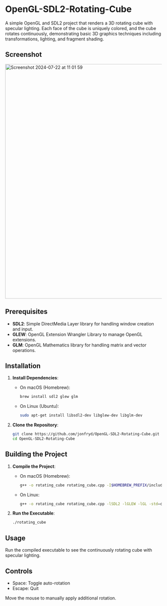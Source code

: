 # OpenGL-SDL2-Rotating-Cube

A simple OpenGL and SDL2 project that renders a 3D rotating cube with specular lighting. Each face of the cube is uniquely colored, and the cube rotates continuously, demonstrating basic 3D graphics techniques including transformations, lighting, and fragment shading.

## Screenshot

<img width="752" alt="Screenshot 2024-07-22 at 11 01 59" src="https://github.com/user-attachments/assets/dc2c9802-411f-4bee-8e44-96001346708a">

## Prerequisites

- **SDL2**: Simple DirectMedia Layer library for handling window creation and input.
- **GLEW**: OpenGL Extension Wrangler Library to manage OpenGL extensions.
- **GLM**: OpenGL Mathematics library for handling matrix and vector operations.

## Installation

1. **Install Dependencies**:
    - On macOS (Homebrew):
        ```sh
        brew install sdl2 glew glm
        ```
    - On Linux (Ubuntu):
        ```sh
        sudo apt-get install libsdl2-dev libglew-dev libglm-dev
        ```

2. **Clone the Repository**:
    ```sh
    git clone https://github.com/jonfryd/OpenGL-SDL2-Rotating-Cube.git
    cd OpenGL-SDL2-Rotating-Cube
    ```

## Building the Project

1. **Compile the Project**:
    - On macOS (Homebrew):
        ```sh
        g++ -o rotating_cube rotating_cube.cpp -I$HOMEBREW_PREFIX/include/ -L$HOMEBREW_PREFIX/lib/ -lSDL2 -lGLEW -framework OpenGL -std=c++11
        ```
    - On Linux:
        ```sh
        g++ -o rotating_cube rotating_cube.cpp -lSDL2 -lGLEW -lGL -std=c++11
        ```

2. **Run the Executable**:
    ```sh
    ./rotating_cube
    ```

## Usage

Run the compiled executable to see the continuously rotating cube with specular lighting.

## Controls

- Space: Toggle auto-rotation
- Escape: Quit

Move the mouse to manually apply additional rotation.

